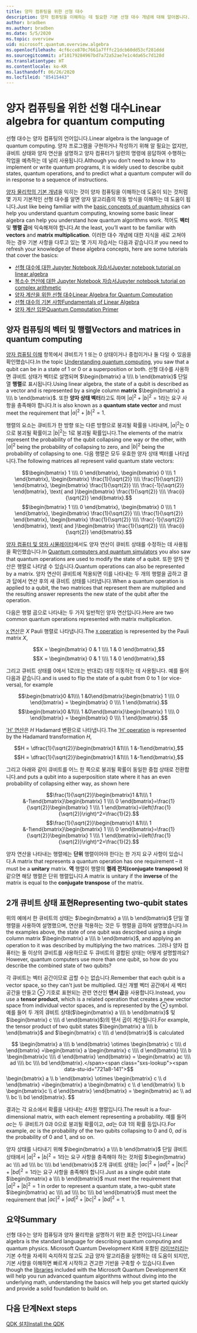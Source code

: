 ```yaml
---
title: 양자 컴퓨팅을 위한 선형 대수
description: 양자 컴퓨팅을 이해하는 데 필요한 기본 선형 대수 개념에 대해 알아봅니다.
author: bradben
ms.author: bradben
ms.date: 5/5/2020
ms.topic: overview
uid: microsoft.quantum.overview.algebra
ms.openlocfilehash: 4cf6cce870c7661a7fffc21dcb60dd53cf281ddd
ms.sourcegitcommit: af10179284967bd7a72a52ae7e1c4da65c7d128d
ms.translationtype: HT
ms.contentlocale: ko-KR
ms.lasthandoff: 06/26/2020
ms.locfileid: "85415443"
---
```

# <a name="linear-algebra-for-quantum-computing"></a><span data-ttu-id="721a8-103">양자 컴퓨팅을 위한 선형 대수</span><span class="sxs-lookup"><span data-stu-id="721a8-103">Linear algebra for quantum computing</span></span>

<span data-ttu-id="721a8-104">선형 대수는 양자 컴퓨팅의 언어입니다.</span><span class="sxs-lookup"><span data-stu-id="721a8-104">Linear algebra is the language of quantum computing.</span></span> <span data-ttu-id="721a8-105">양자 프로그램을 구현하거나 작성하기 위해 알 필요는 없지만, 큐비트 상태와 양자 연산을 설명하고 양자 컴퓨터가 일련의 명령에 응답하여 수행하는 작업을 예측하는 데 널리 사용됩니다.</span><span class="sxs-lookup"><span data-stu-id="721a8-105">Although you don’t need to know it to implement or write quantum programs, it is widely used to describe qubit states, quantum operations, and to predict what a quantum computer will do in response to a sequence of instructions.</span></span>

<span data-ttu-id="721a8-106">[양자 물리학의 기본 개념](xref:microsoft.quantum.overview.understanding)을 익히는 것이 양자 컴퓨팅을 이해하는데 도움이 되는 것처럼 몇 가지 기본적인 선형 대수를 알면 양자 알고리즘의 작동 방식을 이해하는 데 도움이 됩니다.</span><span class="sxs-lookup"><span data-stu-id="721a8-106">Just like being familiar with the [basic concepts of quantum physics](xref:microsoft.quantum.overview.understanding) can help you understand quantum computing, knowing some basic linear algebra can help you understand how quantum algorithms work.</span></span> <span data-ttu-id="721a8-107">적어도 **벡터** 및 **행렬 곱**에 익숙해져야 합니다.</span><span class="sxs-lookup"><span data-stu-id="721a8-107">At the least, you’ll want to be familiar with **vectors** and **matrix multiplication**.</span></span> <span data-ttu-id="721a8-108">이러한 대수 개념에 대한 지식을 새로 고쳐야 하는 경우 기본 사항을 다루고 있는 몇 가지 자습서는 다음과 같습니다.</span><span class="sxs-lookup"><span data-stu-id="721a8-108">If you need to refresh your knowledge of these algebra concepts, here are some tutorials that cover the basics:</span></span>

- [<span data-ttu-id="721a8-109">선형 대수에 대한 Jupyter Notebook 자습서</span><span class="sxs-lookup"><span data-stu-id="721a8-109">Jupyter notebook tutorial on linear algebra</span></span>](https://github.com/microsoft/QuantumKatas/tree/master/tutorials/LinearAlgebra)
- [<span data-ttu-id="721a8-110">복소수 연산에 대한 Jupyter Notebook 자습서</span><span class="sxs-lookup"><span data-stu-id="721a8-110">Jupyter notebook tutorial on complex arithmetic</span></span>](https://github.com/microsoft/QuantumKatas/tree/master/tutorials/ComplexArithmetic)
- [<span data-ttu-id="721a8-111">양자 계산을 위한 선형 대수</span><span class="sxs-lookup"><span data-stu-id="721a8-111">Linear Algebra for Quantum Computation</span></span>](https://cds.cern.ch/record/1522001/files/978-1-4614-6336-8_BookBackMatter.pdf)
- [<span data-ttu-id="721a8-112">선형 대수의 기본 사항</span><span class="sxs-lookup"><span data-stu-id="721a8-112">Fundamentals of Linear Algebra</span></span>](https://www.math.ubc.ca/~carrell/NB.pdf)
- [<span data-ttu-id="721a8-113">양자 계산 입문</span><span class="sxs-lookup"><span data-stu-id="721a8-113">Quantum Computation Primer</span></span>](https://www.codeproject.com/Articles/5155638/Quantum-Computation-Primer-Part-1#exploring-quantum-superposition)

## <a name="vectors-and-matrices-in-quantum-computing"></a><span data-ttu-id="721a8-114">양자 컴퓨팅의 벡터 및 행렬</span><span class="sxs-lookup"><span data-stu-id="721a8-114">Vectors and matrices in quantum computing</span></span>

<span data-ttu-id="721a8-115">[양자 컴퓨팅 이해](xref:microsoft.quantum.overview.understanding) 항목에서 큐비트가 1 또는 0 상태이거나 중첩이거나 둘 다일 수 있음을 확인했습니다.</span><span class="sxs-lookup"><span data-stu-id="721a8-115">In the topic [Understanding quantum computing](xref:microsoft.quantum.overview.understanding), you saw that a qubit can be in a state of 1 or 0 or a superposition or both.</span></span> <span data-ttu-id="721a8-116">선형 대수를 사용하면 큐비트 상태가 벡터로 설명되며 $\begin{bmatrix} a \\\\  b \end{bmatrix}$ 단일 열 **행렬**로 표시됩니다.</span><span class="sxs-lookup"><span data-stu-id="721a8-116">Using linear algebra, the state of a qubit is described as a vector and is represented by a single column **matrix** $\begin{bmatrix} a \\\\  b \end{bmatrix}$.</span></span> <span data-ttu-id="721a8-117">또한 **양자 상태 벡터**라고도 하며 $|a|^2 + |b|^2 = 1$라는 요구 사항을 충족해야 합니다.</span><span class="sxs-lookup"><span data-stu-id="721a8-117">It is also known as a **quantum state vector** and must meet the requirement that $|a|^2 + |b|^2 = 1$.</span></span>  

<span data-ttu-id="721a8-118">행렬의 요소는 큐비트가 한 방향 또는 다른 방향으로 붕괴될 확률을 나타내며, $|a|^2$는 0으로 붕괴될 확률이고 $|b|^2$는 1로 붕괴될 확률입니다.</span><span class="sxs-lookup"><span data-stu-id="721a8-118">The elements of the matrix represent the probability of the qubit collapsing one way or the other, with $|a|^2$ being the probability of collapsing to zero, and $|b|^2$ being the probability of collapsing to one.</span></span> <span data-ttu-id="721a8-119">다음 행렬은 모두 유효한 양자 상태 벡터를 나타냅니다.</span><span class="sxs-lookup"><span data-stu-id="721a8-119">The following matrices all represent valid quantum state vectors:</span></span>

<span data-ttu-id="721a8-120">$$\begin{bmatrix} 1 \\\\  0 \end{bmatrix}, \begin{bmatrix} 0 \\\\  1 \end{bmatrix}, \begin{bmatrix} \frac{1}{\sqrt{2}} \\\\  \frac{1}{\sqrt{2}} \end{bmatrix}, \begin{bmatrix} \frac{1}{\sqrt{2}} \\\\  \frac{-1}{\sqrt{2}} \end{bmatrix}, \text{ and }\begin{bmatrix} \frac{1}{\sqrt{2}} \\\\  \frac{i}{\sqrt{2}} \end{bmatrix}.$$</span><span class="sxs-lookup"><span data-stu-id="721a8-120">$$\begin{bmatrix} 1 \\\\  0 \end{bmatrix}, \begin{bmatrix} 0 \\\\  1 \end{bmatrix}, \begin{bmatrix} \frac{1}{\sqrt{2}} \\\\  \frac{1}{\sqrt{2}} \end{bmatrix}, \begin{bmatrix} \frac{1}{\sqrt{2}} \\\\  \frac{-1}{\sqrt{2}} \end{bmatrix}, \text{ and }\begin{bmatrix} \frac{1}{\sqrt{2}} \\\\  \frac{i}{\sqrt{2}} \end{bmatrix}.$$</span></span>

<span data-ttu-id="721a8-121">[양자 컴퓨터 및 양자 시뮬레이터](xref:microsoft.quantum.overview.simulators)에서도 양자 연산이 큐비트 상태를 수정하는 데 사용됨을 확인했습니다.</span><span class="sxs-lookup"><span data-stu-id="721a8-121">In [Quantum computers and quantum simulators](xref:microsoft.quantum.overview.simulators) you also saw that quantum operations are used to modify the state of a qubit.</span></span>  <span data-ttu-id="721a8-122">또한 양자 연산은 행렬로 나타낼 수 있습니다.</span><span class="sxs-lookup"><span data-stu-id="721a8-122">Quantum operations can also be represented by a matrix.</span></span> <span data-ttu-id="721a8-123">양자 연산이 큐비트에 적용되면 이를 나타내는 두 개의 행렬을 곱하고 결과 답에서 연산 후의 새 큐비트 상태를 나타냅니다.</span><span class="sxs-lookup"><span data-stu-id="721a8-123">When a quantum operation is applied to a qubit, the two matrices that represent them are multiplied and the resulting answer represents the new state of the qubit after the operation.</span></span>  

<span data-ttu-id="721a8-124">다음은 행렬 곱으로 나타내는 두 가지 일반적인 양자 연산입니다.</span><span class="sxs-lookup"><span data-stu-id="721a8-124">Here are two common quantum operations represented with matrix multiplication.</span></span>


<span data-ttu-id="721a8-125">[`X` 연산](xref:microsoft.quantum.intrinsic.x)은 $X$ Pauli 행렬로 나타냅니다.</span><span class="sxs-lookup"><span data-stu-id="721a8-125">The [`X` operation](xref:microsoft.quantum.intrinsic.x) is represented by the Pauli matrix $X$,</span></span>

<span data-ttu-id="721a8-126">$$X = \begin{bmatrix} 0 & 1 \\\\ 1 & 0 \end{bmatrix},$$</span><span class="sxs-lookup"><span data-stu-id="721a8-126">$$X = \begin{bmatrix} 0 & 1 \\\\ 1 & 0 \end{bmatrix},$$</span></span>
    
<span data-ttu-id="721a8-127">그리고 큐비트 상태를 0에서 1로(또는 반대로) 대칭 이동하는 데 사용됩니다. 예를 들어 다음과 같습니다.</span><span class="sxs-lookup"><span data-stu-id="721a8-127">and is used to flip the state of a qubit from 0 to 1 (or vice-versa), for example</span></span>

<span data-ttu-id="721a8-128">$$\begin{bmatrix}0 &1\\\\ 1 &0\end{bmatrix}\begin{bmatrix} 1 \\\\  0 \end{bmatrix} = \begin{bmatrix} 0 \\\\  1 \end{bmatrix}.$$</span><span class="sxs-lookup"><span data-stu-id="721a8-128">$$\begin{bmatrix}0 &1\\\\ 1 &0\end{bmatrix}\begin{bmatrix} 1 \\\\  0 \end{bmatrix} = \begin{bmatrix} 0 \\\\  1 \end{bmatrix}.$$</span></span>

<span data-ttu-id="721a8-129">['H' 연산](xref:microsoft.quantum.intrinsic.h)은 $H$ Hadamard 변환으로 나타냅니다.</span><span class="sxs-lookup"><span data-stu-id="721a8-129">The ['H' operation](xref:microsoft.quantum.intrinsic.h) is represented by the Hadamard transformation $H$,</span></span>

<span data-ttu-id="721a8-130">$$H = \dfrac{1}{\sqrt{2}}\begin{bmatrix}1 &1\\\\ 1 &-1\end{bmatrix},$$</span><span class="sxs-lookup"><span data-stu-id="721a8-130">$$H = \dfrac{1}{\sqrt{2}}\begin{bmatrix}1 &1\\\\ 1 &-1\end{bmatrix},$$</span></span>

 <span data-ttu-id="721a8-131">그리고 아래와 같이 큐비트를 어느 한 쪽으로 붕괴될 확률이 동일한 중첩 상태로 전환합니다.</span><span class="sxs-lookup"><span data-stu-id="721a8-131">and puts a qubit into a superposition state where it has an even probability of collapsing either way, as shown here</span></span>

<span data-ttu-id="721a8-132">$$\frac{1}{\sqrt{2}}\begin{bmatrix}1 &1\\\\ 1 &-1\end{bmatrix}\begin{bmatrix} 1 \\\\  0 \end{bmatrix}=\frac{1}{\sqrt{2}}\begin{bmatrix} 1 \\\\  1 \end{bmatrix}=\left(\frac{1}{\sqrt{2}}\right)^2=\frac{1}{2}.$$</span><span class="sxs-lookup"><span data-stu-id="721a8-132">$$\frac{1}{\sqrt{2}}\begin{bmatrix}1 &1\\\\ 1 &-1\end{bmatrix}\begin{bmatrix} 1 \\\\  0 \end{bmatrix}=\frac{1}{\sqrt{2}}\begin{bmatrix} 1 \\\\  1 \end{bmatrix}=\left(\frac{1}{\sqrt{2}}\right)^2=\frac{1}{2}.$$</span></span>

<span data-ttu-id="721a8-133">양자 연산을 나타내는 행렬에는 **단위** 행렬이어야 한다는 한 가지 요구 사항이 있습니다.</span><span class="sxs-lookup"><span data-stu-id="721a8-133">A matrix that represents a quantum operation has one requirement – it must be a **unitary** matrix.</span></span> <span data-ttu-id="721a8-134">**역** 행렬이 행렬의 **켤레 전치(conjugate transpose)** 와 같으면 해당 행렬은 단위 행렬입니다.</span><span class="sxs-lookup"><span data-stu-id="721a8-134">A matrix is unitary if the **inverse** of the matrix is equal to the **conjugate transpose** of the matrix.</span></span>

## <a name="representing-two-qubit-states"></a><span data-ttu-id="721a8-135">2개 큐비트 상태 표현</span><span class="sxs-lookup"><span data-stu-id="721a8-135">Representing two-qubit states</span></span>

<span data-ttu-id="721a8-136">위의 예에서 한 큐비트의 상태는 $\begin{bmatrix} a \\\\  b \end{bmatrix}$ 단일 열 행렬을 사용하여 설명했으며, 연산을 적용하는 것은 두 행렬을 곱하여 설명했습니다.</span><span class="sxs-lookup"><span data-stu-id="721a8-136">In the examples above, the state of one qubit was described using a single column matrix $\begin{bmatrix} a \\\\  b \end{bmatrix}$, and applying an operation to it was described by multiplying the two matrices.</span></span> <span data-ttu-id="721a8-137">그러나 양자 컴퓨터는 둘 이상의 큐비트를 사용하므로 두 큐비트의 결합된 상태는 어떻게 설명할까요?</span><span class="sxs-lookup"><span data-stu-id="721a8-137">However, quantum computers use more than one qubit, so how do you describe the combined state of two qubits?</span></span> 

<span data-ttu-id="721a8-138">각 큐비트는 벡터 공간이므로 곱할 수는 없습니다.</span><span class="sxs-lookup"><span data-stu-id="721a8-138">Remember that each qubit is a vector space, so they can't just be multiplied.</span></span> <span data-ttu-id="721a8-139">대신 개별 벡터 공간에서 새 벡터 공간을 만들고 $\otimes$ 기호로 표현되는 관련 연산인 **텐서 곱**을 사용합니다.</span><span class="sxs-lookup"><span data-stu-id="721a8-139">Instead, you use a **tensor product**, which is a related operation that creates a new vector space from individual vector spaces, and is represented by the $\otimes$ symbol.</span></span> <span data-ttu-id="721a8-140">예를 들어 두 개의 큐비트 상태($\begin{bmatrix} a \\\\  b \end{bmatrix}$ 및 $\begin{bmatrix} c \\\\  d \end{bmatrix}$)의 텐서 곱이 계산됩니다.</span><span class="sxs-lookup"><span data-stu-id="721a8-140">For example, the tensor product of two qubit states $\begin{bmatrix} a \\\\  b \end{bmatrix}$ and $\begin{bmatrix} c \\\\  d \end{bmatrix}$ is calculated</span></span>

<span data-ttu-id="721a8-141">$$ \begin{bmatrix} a \\\\  b \end{bmatrix} \otimes \begin{bmatrix} c \\\\  d \end{bmatrix} =\begin{bmatrix} a \begin{bmatrix} c \\\\  d \end{bmatrix} \\\\ b \begin{bmatrix}c \\\\  d \end{bmatrix} \end{bmatrix} = \begin{bmatrix} ac \\\\  ad \\\\  bc \\\\  bd \end{bmatrix}.</span><span class="sxs-lookup"><span data-stu-id="721a8-141">$$ \begin{bmatrix} a \\\\  b \end{bmatrix} \otimes \begin{bmatrix} c \\\\  d \end{bmatrix} =\begin{bmatrix} a \begin{bmatrix} c \\\\  d \end{bmatrix} \\\\ b \begin{bmatrix}c \\\\  d \end{bmatrix} \end{bmatrix} = \begin{bmatrix} ac \\\\  ad \\\\  bc \\\\  bd \end{bmatrix}.</span></span> $$

<span data-ttu-id="721a8-142">결과는 각 요소에서 확률을 나타내는 4차원 행렬입니다.</span><span class="sxs-lookup"><span data-stu-id="721a8-142">The result is a four-dimensional matrix, with each element representing a probability.</span></span> <span data-ttu-id="721a8-143">예를 들어 $ac$는 두 큐비트가 0과 0으로 붕괴될 확률이고, $ad$는 0과 1의 확률 등입니다.</span><span class="sxs-lookup"><span data-stu-id="721a8-143">For example, $ac$ is the probability of the two qubits collapsing to 0 and 0, $ad$ is the probability of 0 and 1, and so on.</span></span> 

<span data-ttu-id="721a8-144">양자 상태를 나타내기 위해 $\begin{bmatrix} a \\\\  b \end{bmatrix}$ 단일 큐비트 상태에서 $|a|^2 + |b|^2 = 1$라는 요구 사항을 충족해야 하는 것처럼 $\begin{bmatrix} ac \\\\  ad \\\\  bc \\\\  bd \end{bmatrix}$ 2개 큐비트 상태는 $|ac|^2 + |ad|^2 + |bc|^2+ |bd|^2 = 1$라는 요구 사항을 충족해야 합니다.</span><span class="sxs-lookup"><span data-stu-id="721a8-144">Just as a single qubit state $\begin{bmatrix} a \\\\  b \end{bmatrix}$ must meet the requirement that $|a|^2 + |b|^2 = 1$ in order to represent a quantum state, a two-qubit state $\begin{bmatrix} ac \\\\  ad \\\\  bc \\\\  bd \end{bmatrix}$ must meet the requirement that $|ac|^2 + |ad|^2 + |bc|^2+ |bd|^2 = 1$.</span></span>

## <a name="summary"></a><span data-ttu-id="721a8-145">요약</span><span class="sxs-lookup"><span data-stu-id="721a8-145">Summary</span></span>

<span data-ttu-id="721a8-146">선형 대수는 양자 컴퓨팅과 양자 물리학을 설명하기 위한 표준 언어입니다.</span><span class="sxs-lookup"><span data-stu-id="721a8-146">Linear algebra is the standard language for describing quantum computing and quantum physics.</span></span> <span data-ttu-id="721a8-147">Microsoft Quantum Development Kit에 포함된 [라이브러리](xref:microsoft.quantum.libraries)는 기본 수학을 자세히 숙지하지 않고도 고급 양자 알고리즘을 실행하는 데 도움이 되지만, 기본 사항을 이해하면 빠르게 시작하고 견고한 기반을 구축할 수 있습니다.</span><span class="sxs-lookup"><span data-stu-id="721a8-147">Even though the [libraries](xref:microsoft.quantum.libraries) included with the Microsoft Quantum Development Kit will help you run advanced quantum algorithms without diving into the underlying math, understanding the basics will help you get started quickly and provide a solid foundation to build on.</span></span>

## <a name="next-steps"></a><span data-ttu-id="721a8-148">다음 단계</span><span class="sxs-lookup"><span data-stu-id="721a8-148">Next steps</span></span>

[<span data-ttu-id="721a8-149">QDK 설치</span><span class="sxs-lookup"><span data-stu-id="721a8-149">Install the QDK</span></span>](xref:microsoft.quantum.install)
